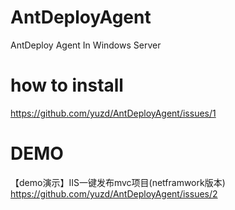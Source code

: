 # AntDeployAgent
AntDeploy Agent In Windows Server

# how to install 

https://github.com/yuzd/AntDeployAgent/issues/1


# DEMO

【demo演示】IIS一键发布mvc项目(netframwork版本)
https://github.com/yuzd/AntDeployAgent/issues/2
